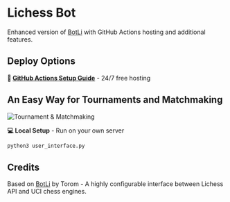 # Lichess Bot

Enhanced version of [BotLi](https://github.com/Torom/BotLi) with GitHub Actions hosting and additional features.

## Deploy Options

**🚀 [GitHub Actions Setup Guide](GITHUB_SETUP.md)** - 24/7 free hosting

## An Easy Way for Tournaments and Matchmaking

![Tournament & Matchmaking](https://github.com/user-attachments/assets/805de48e-6aed-414b-a7e5-67992efc943d)

**💻 Local Setup** - Run on your own server
```bash
python3 user_interface.py
```

## Credits

Based on [BotLi](https://github.com/Torom/BotLi) by Torom - A highly configurable interface between Lichess API and UCI chess engines.
